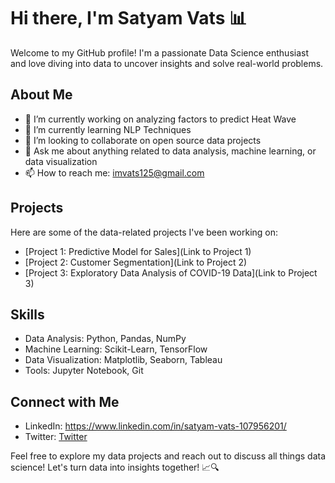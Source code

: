 # Hi there, I'm Satyam Vats 📊

Welcome to my GitHub profile! I'm a passionate Data Science enthusiast and love diving into data to uncover insights and solve real-world problems.

## About Me

- 🔭 I’m currently working on analyzing factors to predict Heat Wave
- 🌱 I’m currently learning NLP Techniques
- 👯 I’m looking to collaborate on open source data projects
- 💬 Ask me about anything related to data analysis, machine learning, or data visualization
- 📫 How to reach me: imvats125@gmail.com

## Projects

Here are some of the data-related projects I've been working on:

- [Project 1: Predictive Model for Sales](Link to Project 1)
- [Project 2: Customer Segmentation](Link to Project 2)
- [Project 3: Exploratory Data Analysis of COVID-19 Data](Link to Project 3)

## Skills

- Data Analysis: Python, Pandas, NumPy
- Machine Learning: Scikit-Learn, TensorFlow
- Data Visualization: Matplotlib, Seaborn, Tableau
- Tools: Jupyter Notebook, Git

## Connect with Me

- LinkedIn: https://www.linkedin.com/in/satyam-vats-107956201/
- Twitter: [Twitter](https://twitter.com/vatss125)

Feel free to explore my data projects and reach out to discuss all things data science! Let's turn data into insights together! 📈🔍
